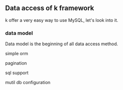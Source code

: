 ## Data access of k framework

k offer a very easy way to use MySQL, let's look into it.

### data model

Data model is the beginning of all data access method.


simple orm


pagination


sql support


mutil db configuration
